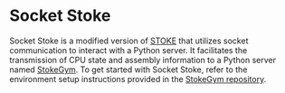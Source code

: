 Socket Stoke
============

Socket Stoke is a modified version of [STOKE](https://github.com/StanfordPL/stoke) that utilizes socket communication to interact with a Python server. It facilitates the transmission of CPU state and assembly information to a Python server named [StokeGym](https://github.com/kc-ml2/StokeGym). To get started with Socket Stoke, refer to the environment setup instructions provided in the [StokeGym repository](https://github.com/kc-ml2/StokeGym).
